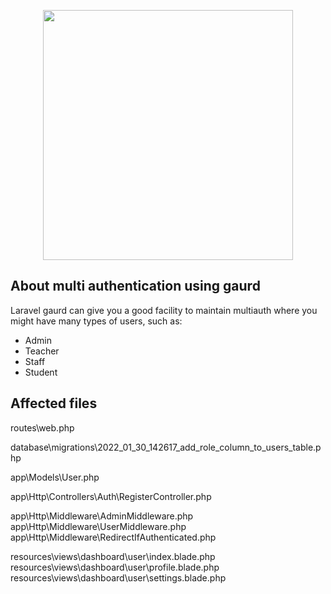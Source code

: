 <p align="center"><a href="https://laravel.com" target="_blank"><img src="https://raw.githubusercontent.com/laravel/art/master/logo-lockup/5%20SVG/2%20CMYK/1%20Full%20Color/laravel-logolockup-cmyk-red.svg" width="400"></a></p>

## About multi authentication using gaurd

Laravel gaurd can give you a good facility to maintain multiauth where you might have many types of users, such as:

- Admin
- Teacher
- Staff
- Student

## Affected files

routes\web.php

database\migrations\2022_01_30_142617_add_role_column_to_users_table.php

app\Models\User.php

app\Http\Controllers\Auth\RegisterController.php

app\Http\Middleware\AdminMiddleware.php
app\Http\Middleware\UserMiddleware.php
app\Http\Middleware\RedirectIfAuthenticated.php

resources\views\dashboard\user\index.blade.php
resources\views\dashboard\user\profile.blade.php
resources\views\dashboard\user\settings.blade.php